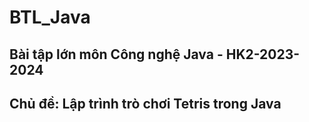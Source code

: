 # BTL_Java
## Bài tập lớn môn Công nghệ Java - HK2-2023-2024
## Chủ đề: Lập trình trò chơi Tetris trong Java
